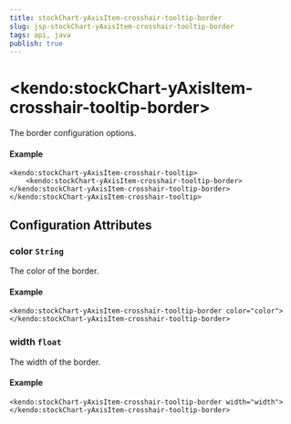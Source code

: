 ```yaml
---
title: stockChart-yAxisItem-crosshair-tooltip-border
slug: jsp-stockChart-yAxisItem-crosshair-tooltip-border
tags: api, java
publish: true
---
```


# \<kendo:stockChart-yAxisItem-crosshair-tooltip-border\>

The border configuration options.

#### Example
    <kendo:stockChart-yAxisItem-crosshair-tooltip>
        <kendo:stockChart-yAxisItem-crosshair-tooltip-border></kendo:stockChart-yAxisItem-crosshair-tooltip-border>
    </kendo:stockChart-yAxisItem-crosshair-tooltip>

## Configuration Attributes

### color `String`

The color of the border.

#### Example
    <kendo:stockChart-yAxisItem-crosshair-tooltip-border color="color">
    </kendo:stockChart-yAxisItem-crosshair-tooltip-border>

### width `float`

The width of the border.

#### Example
    <kendo:stockChart-yAxisItem-crosshair-tooltip-border width="width">
    </kendo:stockChart-yAxisItem-crosshair-tooltip-border>

